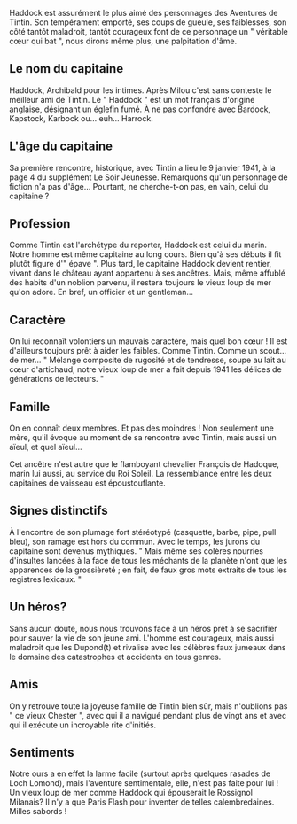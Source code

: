 Haddock est assurément le plus aimé des personnages des Aventures de Tintin. Son tempérament emporté, ses coups de gueule, ses faiblesses, son côté tantôt maladroit, tantôt courageux font de ce personnage un " véritable cœur qui bat ", nous dirons même plus, une palpitation d'âme.

## Le nom du capitaine

Haddock, Archibald pour les intimes. Après Milou c'est sans conteste le meilleur ami de Tintin. Le " Haddock " est un mot français d'origine anglaise, désignant un églefin fumé. À ne pas confondre avec Bardock, Kapstock, Karbock ou... euh... Harrock.

## L'âge du capitaine

Sa première rencontre, historique, avec Tintin a lieu le 9 janvier 1941, à la page 4 du supplément Le Soir Jeunesse. Remarquons qu'un personnage de fiction n'a pas d'âge... Pourtant, ne cherche-t-on pas, en vain, celui du capitaine ?

## Profession

Comme Tintin est l'archétype du reporter, Haddock est celui du marin. Notre homme est même capitaine au long cours. Bien qu'à ses débuts il fit plutôt figure d'" épave ".
Plus tard, le capitaine Haddock devient rentier, vivant dans le château ayant appartenu à ses ancêtres. Mais, même affublé des habits d'un noblion parvenu, il restera toujours le vieux loup de mer qu'on adore. En bref, un officier et un gentleman...

## Caractère

On lui reconnaît volontiers un mauvais caractère, mais quel bon cœur ! Il est d'ailleurs toujours prêt à aider les faibles. Comme Tintin. Comme un scout... de mer... " Mélange composite de rugosité et de tendresse, soupe au lait au cœur d'artichaud, notre vieux loup de mer a fait depuis 1941 les délices de générations de lecteurs. "

## Famille

On en connaît deux membres. Et pas des moindres ! Non seulement une mère, qu'il évoque au moment de sa rencontre avec Tintin, mais aussi un aïeul, et quel aïeul...

Cet ancêtre n'est autre que le flamboyant chevalier François de Hadoque, marin lui aussi, au service du Roi Soleil. La ressemblance entre les deux capitaines de vaisseau est époustouflante.

## Signes distinctifs

À l'encontre de son plumage fort stéréotypé (casquette, barbe, pipe, pull bleu), son ramage est hors du commun. Avec le temps, les jurons du capitaine sont devenus mythiques. " Mais même ses colères nourries d'insultes lancées à la face de tous les méchants de la planète n'ont que les apparences de la grossièreté ; en fait, de faux gros mots extraits de tous les registres lexicaux. "

## Un héros?

Sans aucun doute, nous nous trouvons face à un héros prêt à se sacrifier pour sauver la vie de son jeune ami. L'homme est courageux, mais aussi maladroit que les Dupond(t) et rivalise avec les célèbres faux jumeaux dans le domaine des catastrophes et accidents en tous genres.

## Amis

On y retrouve toute la joyeuse famille de Tintin bien sûr, mais n'oublions pas " ce vieux Chester ", avec qui il a navigué pendant plus de vingt ans et avec qui il exécute un incroyable rite d'initiés.

## Sentiments

Notre ours a en effet la larme facile (surtout après quelques rasades de Loch Lomond), mais l'aventure sentimentale, elle, n'est pas faite pour lui ! Un vieux loup de mer comme Haddock qui épouserait le Rossignol Milanais? Il n'y a que Paris Flash pour inventer de telles calembredaines. Milles sabords !
